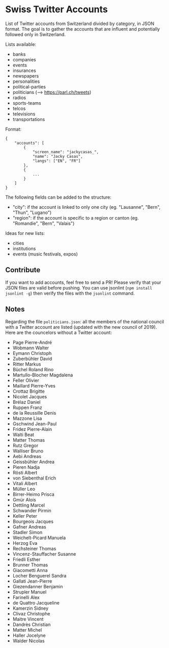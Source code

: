 Swiss Twitter Accounts
======================

List of Twitter accounts from Switzerland divided by category, in JSON format. The goal is to gather the accounts that are influent and potentially followed only in Switzerland.

Lists available:
- banks
- companies
- events
- insurances
- newspapers
- personalities
- political-parties
- politicians (--> https://parl.ch/tweets)
- radios
- sports-teams
- telcos
- televisions
- transportations

Format:
```
{
	"accounts": [
		{
			"screen_name": "jackycasas_",
			"name": "Jacky Casas",
			"langs": ["EN", "FR"]
		},
		{
			...
		}
	]
}
```

The following fields can be added to the structure:
- "city": if the account is linked to only one city (eg. "Lausanne", "Bern", "Thun", "Lugano")
- "region": if the account is specific to a region or canton (eg. "Romandie", "Bern", "Valais")

Ideas for new lists:
- cities
- institutions
- events (music festivals, expos)


Contribute
----------

If you want to add accounts, feel free to send a PR!
Please verify that your JSON files are valid before pushing. You can use jsonlint (`npm install jsonlint -g`) then verify the files with the `jsonlint` command.


Notes
-----

Regarding the file `politicians.json`: all the members of the national council with a Twitter account are listed (updated with the new council of 2019). Here are the councelors without a Twitter account:

- Page Pierre-André
- Wobmann Walter
- Eymann Christoph
- Zuberbühler David
- Ritter Markus
- Büchel Roland Rino
- Martullo-Blocher Magdalena
- Feller Olivier
- Maillard Pierre-Yves
- Crottaz Brigitte
- Nicolet Jacques
- Brélaz Daniel
- Ruppen Franz
- de la Reussille Denis
- Mazzone Lisa
- Gschwind Jean-Paul
- Fridez Pierre-Alain
- Walti Beat
- Matter Thomas
- Rutz Gregor
- Walliser Bruno
- Aebi Andreas
- Geissbühler Andrea
- Pieren Nadja
- Rösti Albert
- von Siebenthal Erich
- Vitali Albert
- Müller Leo
- Birrer-Heimo Prisca
- Gmür Alois
- Dettling Marcel
- Schwander Pirmin
- Keller Peter
- Bourgeois Jacques
- Gafner Andreas
- Stadler Simon
- Weichelt-Picard Manuela
- Herzog Eva
- Rechsteiner Thomas
- Vincenz-Stauffacher Susanne
- Friedli Esther
- Brunner Thomas
- Giacometti Anna
- Locher Benguerel Sandra
- Gallati Jean-Pierre
- Giezendanner Benjamin
- Strupler Manuel
- Farinelli Alex
- de Quattro Jacqueline
- Kamerzin Sidney
- Clivaz Christophe
- Maitre Vincent
- Dandrès Christian
- Matter Michel
- Haller Jocelyne
- Walder Nicolas